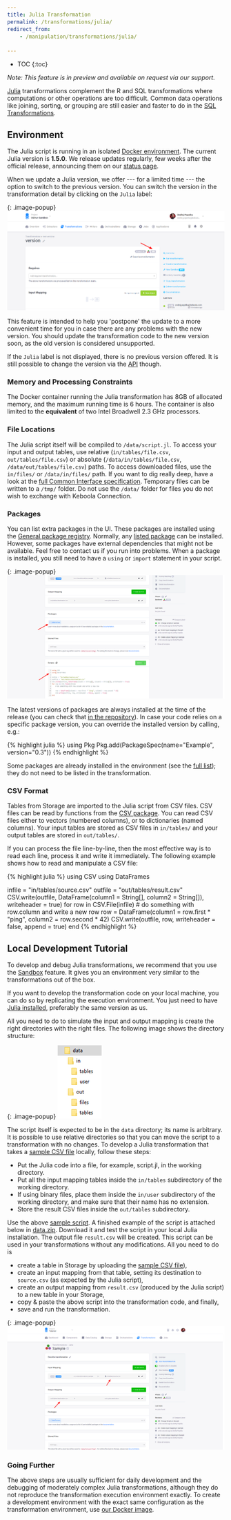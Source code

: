 ```yaml
---
title: Julia Transformation
permalink: /transformations/julia/
redirect_from:
    - /manipulation/transformations/julia/

---
```


* TOC
{:toc}

*Note: This feature is in preview and available on request via our support.*

[Julia](https://julialang.org/) transformations complement the R and SQL transformations where computations or other operations are too difficult.
Common data operations like joining, sorting, or grouping are still easier and faster to do in the [SQL Transformations](/transformations/).

## Environment
The Julia script is running in an isolated [Docker environment](https://developers.keboola.com/integrate/docker-bundle/).
The current Julia version is **1.5.0**. We release updates regularly, few weeks after the official release, announcing them
on our [status page](http://status.keboola.com/).

When we update a Julia version, we offer --- for a limited time --- the option to switch to the previous version. You can
switch the version in the transformation detail by clicking on the `Julia` label:

{: .image-popup}
![Screenshot - Transformations Versions](/transformations/julia/versions.png)

This feature is intended to help you 'postpone' the update to a more convenient time for you in case there are
any problems with the new version. You should update the transformation code to the new version soon, as the old
version is considered unsupported.

If the `Julia` label is not displayed, there is no previous version offered. It is still possible to change the version
via the [API](https://developers.keboola.com/integrate/storage/api/configurations/) though.

### Memory and Processing Constraints
The Docker container running the Julia transformation has 8GB of allocated memory, and the maximum running time is 6 hours.
The container is also limited to the **equivalent** of two Intel Broadwell 2.3 GHz processors.

### File Locations
The Julia script itself will be compiled to `/data/script.jl`. To access your input and output tables, use
relative (`in/tables/file.csv`, `out/tables/file.csv`) or absolute (`/data/in/tables/file.csv`, `/data/out/tables/file.csv`) paths.
To access downloaded files, use the `in/files/` or `/data/in/files/` path. If you want to dig really deep,
have a look at the [full Common Interface specification](https://developers.keboola.com/extend/common-interface/).
Temporary files can be written to a `/tmp/` folder. Do not use the `/data/` folder for files you do not wish to exchange with Keboola Connection.

### Packages
You can list extra packages in the UI. These packages are installed using the [General package registry](https://github.com/JuliaRegistries/General).
Normally, any [listed package](https://github.com/JuliaRegistries/General) can be installed. However, some packages have external dependencies that might not be available.
Feel free to contact us if you run into problems. When a package is installed, you still need to have a `using` or `import` statement in your script.

{: .image-popup}
![Screenshot - Package Configuration](/transformations/julia/packages.png)

The latest versions of packages are always installed at the time of the release (you can check that
[in the repository](https://github.com/keboola/docker-custom-julia/releases)). In case your code relies on a specific package version, 
you can override the installed version by calling, e.g.:

{% highlight julia %}
using Pkg
Pkg.add(PackageSpec(name="Example", version="0.3"))
{% endhighlight %}

Some packages are already installed in the environment
(see the [full list](https://github.com/keboola/docker-custom-julia/blob/master/install.jl)); 
they do not need to be listed in the transformation.

### CSV Format
Tables from Storage are imported to the Julia script from CSV files. CSV files can be read by functions
from the [CSV package](https://juliadata.github.io/CSV.jl/stable/).
You can read CSV files either to vectors (numbered columns), or to dictionaries (named columns).
Your input tables are stored as CSV files in `in/tables/` and your output tables are stored in `out/tables/`.

If you can process the file line-by-line, then the most effective way is to read each line, process it and write
it immediately. The following example shows how to read and manipulate a CSV file:

{% highlight julia %}
using CSV
using DataFrames

infile = "in/tables/source.csv"
outfile = "out/tables/result.csv"
CSV.write(outfile, DataFrame(column1 = String[], column2 = String[]), writeheader = true)
for row in CSV.File(infile)
    # do something with row.column and write a new row
    row = DataFrame(column1 = row.first * "ping", column2 = row.second * 42)
    CSV.write(outfile, row, writeheader = false, append = true)
end
{% endhighlight %}

## Local Development Tutorial
To develop and debug Julia transformations, we recommend that you use the [Sandbox](/transformations/sandbox/) feature. 
It gives you an environment very similar to the transformations out of the box.

If you want to develop the transformation code on your local machine, you can do so by replicating the execution environment.
You just need to have [Julia installed](https://julialang.org/downloads/), preferably the same version as us.

All you need to do to simulate the input and output mapping is create the right directories with the right files.
The following image shows the directory structure:

{: .image-popup}
![Screenshot - Data folder structure](/transformations/julia/tree.png)

The script itself is expected to be in the `data` directory; its name is arbitrary. It is possible to use relative directories
so that you can move the script to a  transformation with no changes. To develop a Julia transformation that takes a [sample CSV file](/transformations/julia/source.csv) locally, follow these steps:

- Put the Julia code into a file, for example, script.jl, in the working directory.
- Put all the input mapping tables inside the `in/tables` subdirectory of the working directory.
- If using binary files, place them inside the `in/user` subdirectory of the working directory, and make sure that their name has no extension.
- Store the result CSV files inside the `out/tables` subdirectory.

Use the above [sample script](/transformations/julia/#csv-format/). A finished example of the script is attached below in [data.zip](/transformations/julia/data.zip).
Download it and test the script in your local Julia installation. The output file `result.csv` will be created.
This script can be used in your transformations without any modifications. All you need to do is

- create a table in Storage by uploading the [sample CSV file](/transformations/julia/source.csv)),
- create an input mapping from that table, setting its destination to `source.csv` (as expected by the Julia script),
- create an output mapping from `result.csv` (produced by the Julia script) to a new table in your Storage,
- copy & paste the above script into the transformation code, and finally,
- save and run the transformation.

{: .image-popup}
![Screenshot - Sample Input Output Mapping](/transformations/julia/sample-io.png)

### Going Further
The above steps are usually sufficient for daily development and the debugging of moderately complex Julia transformations,
although they do not reproduce the transformation execution environment exactly. To create a development environment
with the exact same configuration as the transformation environment, use [our Docker image](https://developers.keboola.com/extend/docker/running/#running-transformations).
